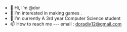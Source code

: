 - 👋 Hi, I’m @dor
- 👀 I’m interested in making games .
- 🌱 I’m currently A 3rd year Computer Science student 
- 📫 How to reach me --- email : doradiv12@gmail.com

<!---
dorzzz/dorzzz is a ✨ special ✨ repository because its `README.md` (this file) appears on your GitHub profile.
You can click the Preview link to take a look at your changes.
--->
